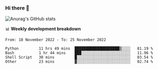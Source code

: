 ### Hi there 👋
![Anurag's GitHub stats](https://github-readme-stats.vercel.app/api?username=jami1024&show_icons=true&theme=radical)

📊 **Weekly development breakdown**
<!--START_SECTION:waka-->

```text
From: 18 November 2022 - To: 25 November 2022

Python         11 hrs 49 mins  ████████████████████▒░░░░   81.19 %
Bash           1 hr 44 mins    ███░░░░░░░░░░░░░░░░░░░░░░   11.96 %
Shell Script   30 mins         █░░░░░░░░░░░░░░░░░░░░░░░░   03.54 %
Other          23 mins         ▓░░░░░░░░░░░░░░░░░░░░░░░░   02.74 %
```

<!--END_SECTION:waka-->
<!--
**jami1024/jami1024** is a ✨ _special_ ✨ repository because its `README.md` (this file) appears on your GitHub profile.

Here are some ideas to get you started:

- 🔭 I’m currently working on ...
- 🌱 I’m currently learning ...
- 👯 I’m looking to collaborate on ...
- 🤔 I’m looking for help with ...
- 💬 Ask me about ...
- 📫 How to reach me: ...
- 😄 Pronouns: ...
- ⚡ Fun fact: ...
-->
